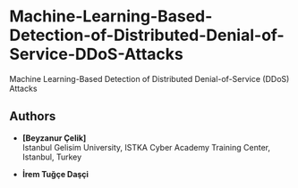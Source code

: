 # Machine-Learning-Based-Detection-of-Distributed-Denial-of-Service-DDoS-Attacks

Machine Learning-Based Detection of Distributed Denial-of-Service (DDoS) Attacks

## Authors

- **[Beyzanur Çelik]**     
Istanbul Gelisim University, ISTKA Cyber ​​Academy Training Center, Istanbul, Turkey 

- **İrem Tuğçe Daşçi**     
